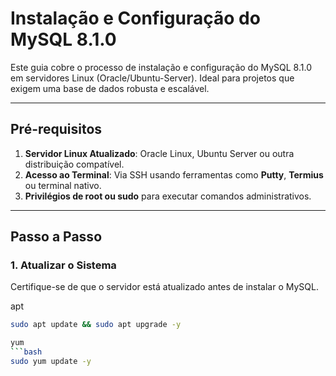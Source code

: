 # Instalação e Configuração do MySQL 8.1.0

Este guia cobre o processo de instalação e configuração do MySQL 8.1.0 em servidores Linux (Oracle/Ubuntu-Server). Ideal para projetos que exigem uma base de dados robusta e escalável.

---

## **Pré-requisitos**
1. **Servidor Linux Atualizado**: Oracle Linux, Ubuntu Server ou outra distribuição compatível.
2. **Acesso ao Terminal**: Via SSH usando ferramentas como **Putty**, **Termius** ou terminal nativo.
3. **Privilégios de root ou sudo** para executar comandos administrativos.

---

## **Passo a Passo**

### **1. Atualizar o Sistema**
Certifique-se de que o servidor está atualizado antes de instalar o MySQL.

apt
```bash
sudo apt update && sudo apt upgrade -y

yum
```bash
sudo yum update -y
